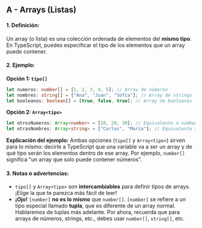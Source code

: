 ## A - Arrays (Listas)

#### 1. **Definición:**

Un array (o lista) es una colección ordenada de elementos del **mismo tipo**. En TypeScript, puedes especificar el tipo de los elementos que un array puede contener.

#### 2. **Ejemplo:**

**Opción 1: `tipo[]`**

```typescript
let numeros: number[] = [1, 2, 3, 4, 5]; // Array de números
let nombres: string[] = ["Ana", "Juan", "Sofía"]; // Array de strings
let booleanos: boolean[] = [true, false, true]; // Array de booleanos
```

**Opción 2: `Array<tipo>`**

```typescript
let otrosNumeros: Array<number> = [10, 20, 30]; // Equivalente a number[]
let otrasNombres: Array<string> = ["Carlos", "María"]; // Equivalente a string[]
```

**Explicación del ejemplo:**
Ambas opciones (`tipo[]` y `Array<tipo>`) sirven para lo mismo: decirle a TypeScript que una variable va a ser un array y de qué tipo serán los elementos dentro de ese array. Por ejemplo, `number[]` significa "un array que solo puede contener números".

#### 3. **Notas o advertencias:**

- `tipo[]` y `Array<tipo>` son **intercambiables** para definir tipos de arrays. ¡Elige la que te parezca más fácil de leer!
- **¡Ojo!** `[number]` **no es lo mismo** que `number[]`. `[number]` se refiere a un tipo especial llamado **tupla**, que es diferente de un array normal. Hablaremos de tuplas más adelante. Por ahora, recuerda que para arrays de números, strings, etc., debes usar `number[]`, `string[]`, etc.

